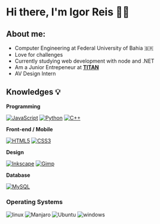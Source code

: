 # Hi there, I'm Igor Reis 🤟🏽

## **About me**:
* Computer Engineering at Federal University of Bahia 🇧🇷
* Love for challenges
* Currently studying web development with node and .NET
* Am a Junior Entrepeneur at **[TITAN](http://titanci.com.br)**
* AV Design Intern


## Knowledges :bulb:

**Programming** 

[![JavaScript](https://img.shields.io/badge/-JavaScript-black?style=flat-square&logo=javascript&link=https://github.com/Arkroshex/)](https://github.com/Arkroshex/)
[![Python](https://img.shields.io/badge/-Python-afd0ea?style=flat-square&logo=Python&link=https://github.com/Arkroshex/)](https://github.com/Arkroshex/)
[![C++](https://img.shields.io/badge/-C++-00599C?style=flat-square&logo=c++&link=https://github.com/Arkroshex/)](https://github.com/Arkroshex/)

**Front-end / Mobile** 

[![HTML5](https://img.shields.io/badge/-HTML5-E34F26?style=flat-square&logo=html5&logoColor=white&link=https://github.com/Arkroshex/)](https://github.com/Arkroshex/)
[![CSS3](https://img.shields.io/badge/-CSS3-1572B6?style=flat-square&logo=css3&link=https://github.com/Arkroshex/)](https://github.com/Arkroshex/)

**Design** 

[![Inkscape](https://img.shields.io/badge/-inkscape-000000?style=flat-square&logo=inkscape)](https://github.com/Arkroshex/)
[![Gimp](https://img.shields.io/badge/-Gimp-606060?style=flat-square&logo=Gimp&link=https://github.com/Arkroshex/)](https://github.com/Arkroshex/)

 
**Database** 

[![MySQL](https://img.shields.io/badge/-MySQL-a0c4db?style=flat-square&logo=mysql&link=https://github.com/Arkroshex/)](https://github.com/Arkroshex/)

### Operating Systems

![linux](https://img.shields.io/static/v1?label=&message=Linux&color=9C669C&style=flat&logo=linux)
![Manjaro](https://img.shields.io/static/v1?label=&message=Manjaro&color=4A675D&style=flat&logo=Manjaro)
![Ubuntu](https://img.shields.io/static/v1?label=&message=Ubuntu&color=669C8A&style=flat&logo=Ubuntu)
![windows](https://img.shields.io/static/v1?label=&message=Windows&color=0078D6&style=flat&logo=windows)

<!--
**Arkroshex/Arkroshex** is a ✨ _special_ ✨ repository because its `README.md` (this file) appears on your GitHub profile.

Here are some ideas to get you started:

- 🔭 I’m currently working on ...
- 🌱 I’m currently learning ...
- 👯 I’m looking to collaborate on ...
- 🤔 I’m looking for help with ...
- 💬 Ask me about ...
- 📫 How to reach me: ...
- 😄 Pronouns: ...
- ⚡ Fun fact: ...
-->
